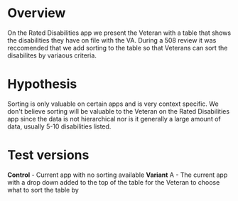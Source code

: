 # Overview
On the Rated Disabilities app we present the Veteran with a table that shows the disabilities they have on file with the VA. During a 508 review it was reccomended that we add sorting to the table so that Veterans can sort the disabilites by variaous criteria.

# Hypothesis
Sorting is only valuable on certain apps and is very context specific. We don't believe sorting will be valuable to the Veteran on the Rated Disabilities app since the data is not hierarchical nor is it generally a large amount of data, usually 5-10 disabilities listed.

# Test versions
**Control** - Current app with no sorting available
**Variant** A - The current app with a drop down added to the top of the table for the Veteran to choose what to sort the table by

